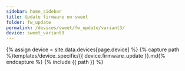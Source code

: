 ```yaml
---
sidebar: home_sidebar
title: Update firmware on sweet
folder: fw_update
permalink: /devices/sweet/fw_update/variant3/
device: sweet_variant3
---
```

{% assign device = site.data.devices[page.device] %}
{% capture path %}templates/device_specific/{{ device.firmware_update }}.md{% endcapture %}
{% include {{ path }} %}
